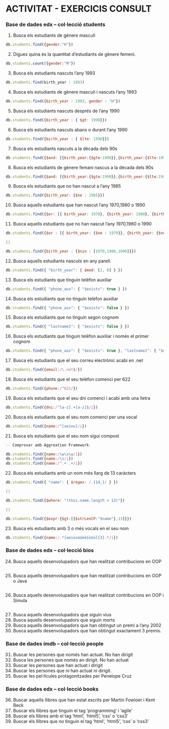 # ACTIVITAT - EXERCICIS CONSULT

### Base de dades edx – col·lecció students

1. Busca els estudiants de gènere masculí

```js
db.students.find({gender:"H"})
```

2. Digues quina és la quantitat d’estudiants de gènere femení.

```js
db.students.count({gender:"M"})
```

3. Busca els estudiants nascuts l’any 1993

```js
db.students.find(birth_year : 1993)
```

4. Busca els estudiants de gènere masculí i nascuts l’any 1993

```js
db.students.find({birth_year : 1993, gender : "H"})
```

5. Busca els estudiants nascuts després de l’any 1990

```js
db.students.find({birth_year : { $gt: 1990}})
```

6. Busca els estudiants nascuts abans o durant l’any 1990

```js
db.students.find({birth_year : { $lte: 1990}})
```

7. Busca els estudiants nascuts a la dècada dels 90s

```js
db.students.find({$and: [{birth_year:{$gte:1990}},{birth_year:{$lte:1999 }}]})
```

8. Busca els estudiants de gènere femani nascus a la dècada dels 90s

```js
db.students.find({$and: [{birth_year:{$gte:1990}},{birth_year:{$lte:1999 }},{gender:"M"} ]})
```

9. Busca els estudiants que no han nascut a l’any 1985

```js
db.students.find({birth_year: {$ne : 1985}})
```

10. Busca aquells estudiants que han nascut l’any 1970,1980 o 1990

```js
db.students.find({$or: [{ birth_year: 1970}, {birth_year: 1980}, {birth_year: 1990}]})
```

11. Busca aquells estudiants que no han nascut l’any 1970,1980 o 1990

```js
db.students.find({$or : [{ birth_year: {$ne : 1970}}, {birth_year: {$ne : 1980}}, {birth_year: {$ne : 1990}}]})

||

db.students.find({birth_year : {$nin : [1970,1980,1990]}})
```

12. Busca aquells estudiants nascuts en any parell.

```js
db.students.find({ "birth_year": { $mod: [2, 0] } })
```

13. Busca els estudiants que tinguin telèfon auxiliar

```js
db.students.find({ "phone_aux": { "$exists": true } })
```

14. Busca els estudiants que no tinguin telèfon auxiliar

```js
db.students.find({ "phone_aux": { "$exists": false } })
```

15. Busca els estudiants que no tinguin segon cognom

```js
db.students.find({ "lastname2": { "$exists": false } })
```

16. Busca els estudiants que tinguin telèfon auxiliar i només el primer cognom

```js
db.students.find({ "phone_aux": { "$exists": true }, "lastname1": { "$exists": true }, "lastname2": { "$exists": false }})
```

17. Busca els estudiants que el seu correu electrònic acabi en .net

```js
db.students.find({email:/\.net$/})
```

18. Busca els estudiants que el seu telèfon comenci per 622

```js
db.students.find({phone:/^622/})
```

19. Busca els estudiants que el seu dni comenci i acabi amb una lletra

```js
db.students.find({dni:/^[a-z].+[a-z]$/i})
```

20. Busca els estudiants que el seu nom comenci per una vocal

 ```js
 db.students.find({name:/^[aeiou]/i})
 ```

21. Busca els estudiants que el seu nom sigui compost

```js
-- Comprovar amb Aggreation Framework.

db.students.find({name:/\w\s\w/i})
db.students.find({name:/\s/i})
db.students.find({name:/^.+ .+/i})
```

22. Busca els estudiants amb un nom més llarg de 13 caràcters

```js
db.students.find({ "name": { $regex: /.{14,}/ } })

||

db.students.find({$where: "(this.name.length > 13)"})

||

db.students.find({$expr:{$gt:[{$strLenCP:"$name"},13]}})
```

23. Busca els estudiants amb 3 o més vocals en el seu nom

```js
db.students.find({name:/.*[aeiouàáèéíòóú]{3}.*/i})
```

### Base de dades edx – col·lecció bios

24. Busca aquells desenvolupadors que han realitzat contribucions en OOP

```js
```

25. Busca aquells desenvolupadors que han realitzat contribucions en OOP o Java

```js
```

26. Busca aquells desenvolupadors que han realitzat contribucions en OOP i Simula

```js
```

27. Busca aquells desenvolupadors que siguin vius
28. Busca aquells desenvolupadors que siguin morts
29. Busca aquells desenvolupadors que han obtingut un premi a l’any 2002
30. Busca aquells desenvolupadors que han obtingut exactament 3 premis.

### Base de dades imdb – col·lecció people

31. Buscar les persones que només han actuat. No han dirigit
32. Busca les persones que només an dirigit. No han actuat
33. Buscar les persones que han actuat i dirigit
34. Buscar les persones que ni han actuat ni dirigit.
35. Buscar les pel·lícules protagonitzades per Penelope Cruz

### Base de dades edx – col·lecció books

36. Buscar aquells llibres que han estat escrits per Martin Fowloer i Kent Beck
37. Buscar els llibres que tinguin el tag ‘programming’ i ‘agile’
38. Buscar els llibres amb el tag ‘html’, ‘html5’, ‘css’ o ‘css3’
39. Buscar els llibres que no tinguin el tag ‘html’, ‘html5’, ‘css’ o ‘css3’